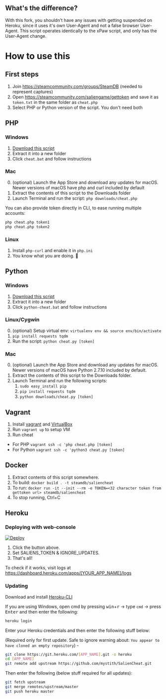 ## What's the difference?
With this fork, you shouldn't have any issues with getting suspended on Heroku, since it uses it's own User-Agent and not a false browser User-Agent. This script operates identically to the xPaw script, and only has the User-Agent change.

# How to use this
## First steps

1. Join https://steamcommunity.com/groups/SteamDB (needed to represent captures)
2. Open https://steamcommunity.com/saliengame/gettoken and save it as `token.txt` in the same folder as `cheat.php`
3. Select PHP or Python version of the script. You don't need both

## PHP

### Windows

1. [Download this script](https://github.com/mystith/SalienCheat/archive/master.zip)
2. Extract it into a new folder
3. Click `cheat.bat` and follow instructions

### Mac

0. (optional) Launch the App Store and download any updates for macOS. Newer versions of macOS have php and curl included by default
1. Extract the contents of this script to the Downloads folder
2. Launch Terminal and run the script: `php downloads/cheat.php`

You can also provide token directly in CLI, to ease running multiple accounts:
```bash
php cheat.php token1
php cheat.php token2
```

### Linux

1. Install `php-curl` and enable it in `php.ini`
2. You know what you are doing. 🐧

## Python

### Windows

1. [Download this script](https://github.com/mystith/SalienCheat/archive/master.zip)
2. Extract it into a new folder
3. Click `python-cheat.bat` and follow instructions

### Linux/Cygwin

0. (optional) Setup virtual env: `virtualenv env && source env/bin/activate`
1. `pip install requests tqdm`
2. Run the script: `python cheat.py [token]`

### Mac

0. (optional) Launch the App Store and download any updates for macOS. Newer versions of macOS have Python 2.7.10 included by default.
1. Extract the contents of this script to the Downloads folder.
2. Launch Terminal and run the following scripts:
   1. `sudo easy_install pip`
   2. `pip install requests tqdm`
   3. `python downloads/cheat.py [token]`

## Vagrant

1. Install [vagrant](https://www.vagrantup.com/downloads.html) and [VirtualBox](https://www.virtualbox.org/wiki/Downloads)
2. Run `vagrant up` to setup VM
3. Run cheat
  * For PHP `vagrant ssh -c 'php cheat.php [token]`
  * For Python `vagrant ssh -c 'python3 cheat.py [token]`

## Docker
1. Extract contents of this script somewhere.
2. To build: `docker build . -t steamdb/saliencheat`
3. To run: `docker run -it --init --rm -e TOKEN=<32 character token from gettoken url> steamdb/saliencheat`
4. To stop running, Ctrl+C

## Heroku
### Deploying with web-console

[![Deploy](https://www.herokucdn.com/deploy/button.svg)](https://heroku.com/deploy)

1. Click the button above.
2. Set SALIENS_TOKEN & IGNORE_UPDATES.
3. That's all!

To check if it works, visit logs at https://dashboard.heroku.com/apps/[YOUR_APP_NAME]/logs

### Updating

Download and install [Heroku-CLI](https://devcenter.heroku.com/articles/heroku-cli)

If you are using Windows, open cmd by pressing <kbd>win</kbd>+<kbd>r</kbd> -> type `cmd` -> press <kbd>Enter</kbd> and then enter the following:
```bash
heroku login
```
Enter your Heroku credentials and then enter the following stuff below:

(Required only for first update. Safe to ignore warning about: `You appear to have cloned an empty repository`) -
```bash
git clone https://git.heroku.com/[APP_NAME].git -o heroku
cd [APP_NAME]
git remote add upstream https://github.com/mystith/SalienCheat.git
```
Then enter the following (below stuff required for all updates):
```bash
git fetch upstream
git merge remotes/upstream/master
git push heroku master
```
